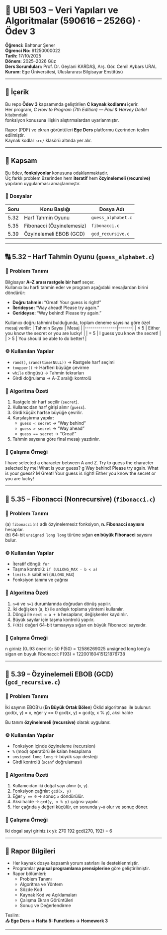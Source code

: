 # 🧮 UBI 503 – Veri Yapıları ve Algoritmalar (590616 – 2526G) · Ödev 3

**Öğrenci:** Bahtınur Şener  
**Öğrenci No:** 91250000022  
**Tarih:** 17/10/2025  
**Dönem:** 2025–2026 Güz  
**Ders Sorumluları:** Prof. Dr. Geylani KARDAŞ, Arş. Gör. Cemil Aybars URAL  
**Kurum:** Ege Üniversitesi, Uluslararası Bilgisayar Enstitüsü  

---

## 📘 İçerik

Bu repo **Ödev 3** kapsamında geliştirilen **C kaynak kodlarını** içerir.  
Her program, *C How to Program (7th Edition) — Paul & Harvey Deitel* kitabındaki  
fonksiyon konusuna ilişkin alıştırmalardan uyarlanmıştır.

Rapor (PDF) ve ekran görüntüleri **Ege Ders** platformu üzerinden teslim edilmiştir.  
Kaynak kodlar `src/` klasörü altında yer alır.

---

## 🧩 Kapsam

Bu ödev, **fonksiyonlar** konusuna odaklanmaktadır.  
Üç farklı problem üzerinden hem **iteratif** hem **özyinelemeli (recursive)**  
yapıların uygulanması amaçlanmıştır.

### 📄 Dosyalar

| Soru | Konu Başlığı | Dosya Adı |
|------|----------------|------------|
| 5.32 | Harf Tahmin Oyunu | `guess_alphabet.c` |
| 5.35 | Fibonacci (Özyinelemesiz) | `fibonacci.c` |
| 5.39 | Özyinelemeli EBOB (GCD) | `gcd_recursive.c` |

---

## 🔠 5.32 – Harf Tahmin Oyunu (`guess_alphabet.c`)

### 🎯 Problem Tanımı
Bilgisayar **A–Z arası rastgele bir harf** seçer.  
Kullanıcı bu harfi tahmin eder ve program aşağıdaki mesajlardan birini döndürür:

- **Doğru tahmin:** “Great! Your guess is right!”  
- **İlerideyse:** “Way ahead! Please try again.”  
- **Gerideyse:** “Way behind! Please try again.”  

Kullanıcı doğru tahmini bulduğunda, toplam deneme sayısına göre özel mesaj verilir:
| Tahmin Sayısı | Mesaj |
|----------------|-------|
| ≤ 5 | Either you know the secret or you are lucky! |
| = 5 | I guess you know the secret! |
| > 5 | You should be able to do better! |

### ⚙️ Kullanılan Yapılar
- `rand()`, `srand(time(NULL))` → Rastgele harf seçimi  
- `toupper()` → Harfleri büyüğe çevirme  
- `while` döngüsü → Tahmin tekrarları  
- Girdi doğrulama → A–Z aralığı kontrolü  

### 🧠 Algoritma Özeti
1. Rastgele bir harf seçilir (`secret`).  
2. Kullanıcıdan harf girişi alınır (`guess`).  
3. Girdi küçük harfse büyüğe çevrilir.  
4. Karşılaştırma yapılır:
   - `guess < secret` → “Way behind”  
   - `guess > secret` → “Way ahead”  
   - `guess == secret` → “Great!”  
5. Tahmin sayısına göre final mesajı yazdırılır.  

### 📸 Çalışma Örneği
I have selected a character between A and Z.
Try to guess the character selected by me!
What is your guess? g
Way behind! Please try again.
What is your guess? M
Great! Your guess is right!
Either you know the secret or you are lucky!

---

## 🔢 5.35 – Fibonacci (Nonrecursive) (`fibonacci.c`)

### 🎯 Problem Tanımı
(a) `fibonacci(n)` adlı özyinelemesiz fonksiyon, **n. Fibonacci sayısını** hesaplar.  
(b) 64-bit `unsigned long long` türüne sığan **en büyük Fibonacci** sayısını bulur.

### ⚙️ Kullanılan Yapılar
- İteratif döngü: `for`  
- Taşma kontrolü: `if (ULLONG_MAX - b < a)`  
- `limits.h` sabitleri (`ULLONG_MAX`)  
- Fonksiyon tanımı ve çağrısı  

### 🧠 Algoritma Özeti
1. `n=0` ve `n=1` durumlarında doğrudan dönüş yapılır.  
2. İki değişken (a, b) ile ardışık toplama yöntemi kullanılır.  
3. Döngü ile `next = a + b` hesaplanır, değişkenler kaydırılır.  
4. Büyük sayılar için taşma kontrolü yapılır.  
5. `F(93)` değeri 64-bit tamsayıya sığan en büyük Fibonacci sayısıdır.

### 📸 Çalışma Örneği
n giriniz (0..93 önerilir): 50
F(50) = 12586269025
unsigned long long'a sigan en buyuk Fibonacci: F(93) = 12200160415121876738

---

## 🔁 5.39 – Özyinelemeli EBOB (GCD) (`gcd_recursive.c`)

### 🎯 Problem Tanımı
İki sayının EBOB’u (**En Büyük Ortak Bölen**) Öklid algoritması ile bulunur:  
gcd(x, y) = x, eğer y == 0
gcd(x, y) = gcd(y, x % y), aksi halde

Bu tanım **özyinelemeli (recursive)** olarak uygulanır.

### ⚙️ Kullanılan Yapılar
- Fonksiyon içinde özyineleme (recursion)  
- `%` (mod) operatörü ile kalan hesaplama  
- `unsigned long long` → büyük sayı desteği  
- Girdi kontrolü (`scanf` doğrulaması)

### 🧠 Algoritma Özeti
1. Kullanıcıdan iki doğal sayı alınır (`x`, `y`).  
2. Fonksiyon çağrılır: `gcd(x, y)`  
3. Eğer `y == 0` → sonuç `x` döndürülür.  
4. Aksi halde → `gcd(y, x % y)` çağrısı yapılır.  
5. Her çağrıda `y` değeri küçülür, en sonunda `y=0` olur ve sonuç döner.

### 📸 Çalışma Örneği
Iki dogal sayi giriniz (x y): 270 192
gcd(270, 192) = 6

---

## 📑 Rapor Bilgileri

- Her kaynak dosya kapsamlı yorum satırları ile desteklenmiştir.  
- Programlar **yapısal programlama prensiplerine** göre geliştirilmiştir.  
- Rapor bölümleri:
  - Problem Tanımı  
  - Algoritma ve Yöntem  
  - Sözde Kod  
  - Kaynak Kod ve Açıklamaları  
  - Çalışma Ekran Görüntüleri  
  - Sonuç ve Değerlendirme  

Teslim:  
📤 **Ege Ders → Hafta 5: Functions → Homework 3**

---
